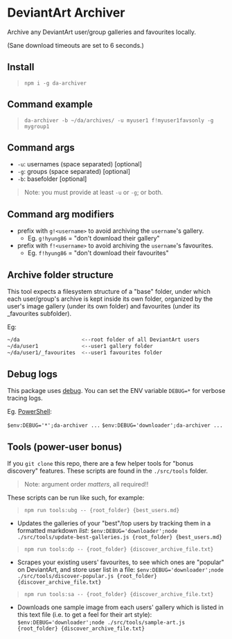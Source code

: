# DeviantArt Archiver

Archive any DeviantArt user/group galleries and favourites locally.

(Sane download timeouts are set to 6 seconds.)

## Install

>`npm i -g da-archiver`

## Command example

>`da-archiver -b ~/da/archives/ -u myuser1 f!myuser1favsonly -g mygroup1`

## Command args

- `-u`: usernames (space separated) [optional]
- `-g`: groups (space separated) [optional]
- `-b`: basefolder [optional]

> Note: you must provide at least `-u` or `-g`; or both.

## Command arg modifiers

- prefix with `g!<username>` to avoid archiving the `username`'s gallery.
  - Eg. `g!hyung86` = "don't download their gallery"
- prefix with `f!<username>` to avoid archiving the `username`'s favourites.
  - Eg. `f!hyung86` = "don't download their favourites"

## Archive folder structure

This tool expects a filesystem structure of a "base" folder, under which each user/group's archive is kept inside its own folder, organized by the user's image gallery (under its own folder) and favourites (under its _favourites subfolder).

Eg:

```bash
~/da                    <--root folder of all DeviantArt users
~/da/user1              <--user1 gallery folder
~/da/user1/_favourites  <--user1 favourites folder
```

## Debug logs

This package uses [debug](https://www.npmjs.com/package/debug). You can set the ENV variable `DEBUG=*` for verbose tracing logs.

Eg. [PowerShell](https://www.npmjs.com/package/debug#powershell-vs-code-default):

`$env:DEBUG='*';da-archiver ...`
`$env:DEBUG='downloader';da-archiver ...`

## Tools (power-user bonus)

If you `git clone` this repo, there are a few helper tools for "bonus discovery" features. These scripts are found in the `./src/tools` folder.

>Note: argument order *matters*, all required!!

These scripts can be run like such, for example:

>`npm run tools:ubg -- {root_folder} {best_users.md}`

- Updates the galleries of your "best"/top users by tracking them in a formatted markdown *list*:
`$env:DEBUG='downloader';node ./src/tools/update-best-galleries.js {root_folder} {best_users.md}`

>`npm run tools:dp -- {root_folder} {discover_archive_file.txt}`

- Scrapes your existing users' favourites, to see which ones are "popular" on DeviantArt, and store user list in a file:
`$env:DEBUG='downloader';node ./src/tools/discover-popular.js {root_folder} {discover_archive_file.txt}`

>`npm run tools:sa -- {root_folder} {discover_archive_file.txt}`

- Downloads one sample image from each users' gallery which is listed in this text file (i.e. to get a feel for their art style):
`$env:DEBUG='downloader';node ./src/tools/sample-art.js {root_folder} {discover_archive_file.txt}`
